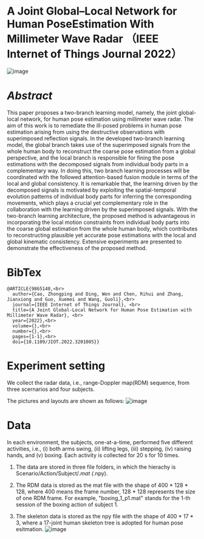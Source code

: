 # A Joint Global–Local Network for Human PoseEstimation With Millimeter Wave Radar （IEEE Internet of Things Journal 2022）
![image](https://github.com/Carbord/mmWave-based-Pose-Estimation/blob/main/images/method%20workflow.png?raw=true)
# *Abstract*
This paper proposes a two-branch learning model, namely, the joint global-local network, for human pose estimation using millimeter wave radar. The aim of this work is to remediate the ill-posed problems in human pose estimation arising from using the destructive observations with superimposed reflection signals. In the developed two-branch learning model, the global branch takes use of the superimposed signals from the whole human body to reconstruct the coarse pose estimation from a global perspective, and the local branch is responsible for fining the pose estimations with the decomposed signals from individual body parts in a complementary way. In doing this, two branch learning processes will be coordinated with the followed attention-based fusion module in terms of the local and global consistency. It is remarkable that, the learning driven by the decomposed signals is motivated by exploiting the spatial-temporal evolution patterns of individual body parts for inferring the corresponding movements, which plays a crucial yet complementary role in the collaboration with the learning driven by the superimposed signals. With the two-branch learning architecture, the proposed method is advantageous in incorporating the local motion constraints from individual body parts into the coarse global estimation from the whole human body, which contributes to reconstructing plausible yet accurate pose estimations with the local and global kinematic consistency. Extensive experiments are presented to demonstrate the effectiveness of the proposed method.


# **BibTex**
```
@ARTICLE{9865148,<br>
  author={Cao, Zhongping and Ding, Wen and Chen, Rihui and Zhang, Jianxiong and Guo, Xuemei and Wang, Guoli},<br>
  journal={IEEE Internet of Things Journal}, <br>
  title={A Joint Global-Local Network for Human Pose Estimation with Millimeter Wave Radar}, <br>
  year={2022},<br>
  volume={},<br>
  number={},<br>
  pages={1-1},<br>
  doi={10.1109/JIOT.2022.3201005}}
```
# **Experiment setting**<br>
We collect the radar data, i.e., range-Doppler map(RDM) sequence, from three scernarios and four subjects. 

The pictures and layouts are shown as follows:
![image](https://github.com/Carbord/mmWave-based-Pose-Estimation/blob/main/images/room_layout.png?raw=true)


#  **Data**
In each environment, the subjects, one-at-a-time, performed five different activities, i.e., (i) both arms swing, (ii) lifting legs, (iii) stepping, (iv) raising hands, and (v) boxing. Each activity is collected for 20 s for 10 times.

1. The data are stored in three file folders, in which the hierachy is Scenario/Action/Subject/*.mat (*.npy).

2. The RDM data is stored as the mat file with the shape of 400  * 128 * 128, where 400 means the frame number, 128 * 128 represents the size of one RDM frame. For example, "boxing_1_p1.mat" stands for the 1-th session of the boxing action of subject 1.


3. The skeleton data is stored as the npy file with the shape of 400  * 17 * 3, where a 17-joint human skeleton tree is adopted for human pose esitmation.
![image](https://github.com/Carbord/mmWave-based-Pose-Estimation/blob/main/images/skeleton_tree.png?raw=true)
